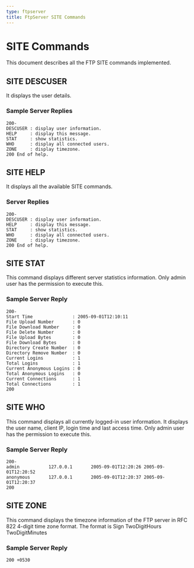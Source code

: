 ```yaml
---
type: ftpserver
title: FtpServer SITE Commands
---
```


# SITE Commands

This document describes all the FTP SITE commands implemented.

## SITE DESCUSER

It displays the user details.

### Sample Server Replies

    200-
    DESCUSER : display user information.
    HELP     : display this message.
    STAT     : show statistics.
    WHO      : display all connected users.
    ZONE     : display timezone.
    200 End of help.

## SITE HELP

It displays all the available SITE commands.

### Server Replies

    200-
    DESCUSER : display user information.
    HELP     : display this message.
    STAT     : show statistics.
    WHO      : display all connected users.
    ZONE     : display timezone.
    200 End of help.

## SITE STAT

This command displays different server statistics information. Only admin user has the permission to execute this.

### Sample Server Reply

    200-
    Start Time               : 2005-09-01T12:10:11
    File Upload Number       : 0
    File Download Number     : 0
    File Delete Number       : 0
    File Upload Bytes        : 0
    File Download Bytes      : 0
    Directory Create Number  : 0
    Directory Remove Number  : 0
    Current Logins           : 1
    Total Logins             : 1
    Current Anonymous Logins : 0
    Total Anonymous Logins   : 0
    Current Connections      : 1
    Total Connections        : 1
    200

## SITE WHO

This command displays all currently logged-in user information. It displays the user name, client IP, login time and last access time. Only admin user has the permission to execute this.

### Sample Server Reply

    200-
    admin           127.0.0.1       2005-09-01T12:20:26 2005-09-01T12:20:52
    anonymous       127.0.0.1       2005-09-01T12:20:37 2005-09-01T12:20:37
    200

## SITE ZONE

This command displays the timezone information of the FTP server in RFC 822 4-digit time zone format. The format is
Sign TwoDigitHours TwoDigitMinutes

### Sample Server Reply

    200 +0530
